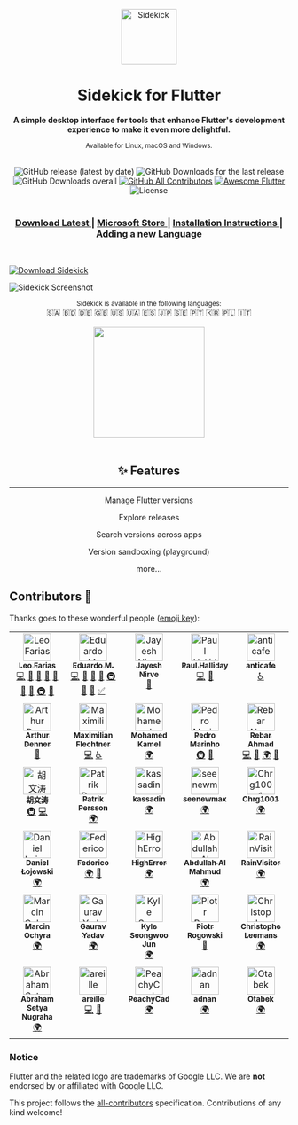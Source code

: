 <p align="center"><img src="/assets/svgs/3D-icon.svg" alt="Sidekick" width="100"></p>

<h1 align="center">Sidekick for Flutter</h1>
 
<div align="center">
  <strong>A simple desktop interface for tools that enhance Flutter's development experience to make it even more delightful.</strong>
  
  <sub>Available for Linux, macOS and Windows.</sub>
</div>

<br>


<div align="center">
  <img alt="GitHub release (latest by date)" src="https://img.shields.io/github/v/release/fluttertools/sidekick?style=flat-square">
  <img alt="GitHub Downloads for the last release" src="https://img.shields.io/github/downloads/fluttertools/sidekick/latest/total?label=Downloads%20for%20the%20latest%20release&style=flat-square">
  <img alt="GitHub Downloads overall" src="https://img.shields.io/github/downloads/fluttertools/sidekick/total?label=Overall%20Downloads&style=flat-square">
  <a href="https://github.com/fluttertools/sidekick/graphs/contributors"><img alt="GitHub All Contributors" src="https://img.shields.io/github/all-contributors/fluttertools/sidekick?style=flat-square"></a>
  <a href="https://github.com/Solido/awesome-flutter"><img alt="Awesome Flutter" src="https://img.shields.io/badge/awesome-flutter-purple?longCache=true&style=flat-square"></a>
  <img alt="License" src="https://img.shields.io/github/license/fluttertools/sidekick?color=orange&style=flat-square">
 </div>
 
 <br>

<div align="center">
  <h3>
    <a href="https://github.com/fluttertools/sidekick/releases/latest">
      Download Latest
    </a>
    <span> | </span>
    <a href="https://www.microsoft.com/store/productId/9NZ54K8CW0WG">
      Microsoft Store
    </a>
    <span> | </span>
    <a href="https://github.com/fluttertools/sidekick/wiki/Installing">
      Installation Instructions
    </a>
    <span> | </span>
    <a href="https://github.com/fluttertools/sidekick/wiki/Internationalization#adding-a-language">
      Adding a new Language
    </a>
  </h3>
</div>

<br>

[![Download Sidekick](https://github.com/fluttertools/sidekick/blob/main/assets/promo-gh/download-banner.png?raw=true)](https://github.com/fluttertools/sidekick/releases/latest)

![Sidekick Screenshot](https://github.com/fluttertools/sidekick/blob/main/assets/promo-gh/screenshot.png?raw=true)


<div align="center">
  <sub>Sidekick is available in the following languages:</sub>
 <br>
    🇸🇦
    🇧🇩
    🇩🇪
    🇬🇧
    🇺🇸
    🇺🇦
    🇪🇸
    🇯🇵
    🇸🇪
    🇵🇹
    🇰🇷
    🇵🇱
    🇮🇹
</div>

 <br>


<div align="center">
  <a href="https://www.microsoft.com/store/productId/9NZ54K8CW0WG"><img src="https://getbadgecdn.azureedge.net/images/English_L.png" width="200" /></a>
 <br>
 </div>
 
 <br>
 
 <div align="center">

## ✨ Features
___
Manage Flutter versions

Explore releases

Search versions across apps

Version sandboxing (playground)

more...

</div>

## Contributors 🎉

Thanks goes to these wonderful people ([emoji key](https://allcontributors.org/docs/en/emoji-key)):

<!-- ALL-CONTRIBUTORS-LIST:START - Do not remove or modify this section -->
<!-- prettier-ignore-start -->
<!-- markdownlint-disable -->
<table>
  <tbody>
    <tr>
      <td align="center" valign="top" width="20%"><a href="https://github.com/leoafarias"><img src="https://avatars.githubusercontent.com/u/435833?v=4?s=50" width="50px;" alt="Leo Farias"/><br /><sub><b>Leo Farias</b></sub></a><br /><a href="https://github.com/fluttertools/sidekick/commits?author=leoafarias" title="Code">💻</a> <a href="#ideas-leoafarias" title="Ideas, Planning, & Feedback">🤔</a> <a href="#design-leoafarias" title="Design">🎨</a> <a href="https://github.com/fluttertools/sidekick/commits?author=leoafarias" title="Documentation">📖</a> <a href="#maintenance-leoafarias" title="Maintenance">🚧</a> <a href="#question-leoafarias" title="Answering Questions">💬</a> <a href="https://github.com/fluttertools/sidekick/issues?q=author%3Aleoafarias" title="Bug reports">🐛</a> <a href="#infra-leoafarias" title="Infrastructure (Hosting, Build-Tools, etc)">🚇</a> <a href="#projectManagement-leoafarias" title="Project Management">📆</a></td>
      <td align="center" valign="top" width="20%"><a href="http://eduardom.dev"><img src="https://avatars.githubusercontent.com/u/29983481?v=4?s=50" width="50px;" alt="Eduardo M."/><br /><sub><b>Eduardo M.</b></sub></a><br /><a href="https://github.com/fluttertools/sidekick/commits?author=aguilaair" title="Code">💻</a> <a href="#ideas-aguilaair" title="Ideas, Planning, & Feedback">🤔</a> <a href="https://github.com/fluttertools/sidekick/commits?author=aguilaair" title="Documentation">📖</a> <a href="https://github.com/fluttertools/sidekick/issues?q=author%3Aaguilaair" title="Bug reports">🐛</a> <a href="#infra-aguilaair" title="Infrastructure (Hosting, Build-Tools, etc)">🚇</a> <a href="#maintenance-aguilaair" title="Maintenance">🚧</a> <a href="https://github.com/fluttertools/sidekick/pulls?q=is%3Apr+reviewed-by%3Aaguilaair" title="Reviewed Pull Requests">👀</a> <a href="#tutorial-aguilaair" title="Tutorials">✅</a></td>
      <td align="center" valign="top" width="20%"><a href="http://technodisaster.wtf"><img src="https://avatars.githubusercontent.com/u/52817235?v=4?s=50" width="50px;" alt="Jayesh Nirve"/><br /><sub><b>Jayesh Nirve</b></sub></a><br /><a href="#maintenance-Techno-Disaster" title="Maintenance">🚧</a></td>
      <td align="center" valign="top" width="20%"><a href="https://youtube.com/c/PaulHalliday"><img src="https://avatars.githubusercontent.com/u/19576417?v=4?s=50" width="50px;" alt="Paul Halliday"/><br /><sub><b>Paul Halliday</b></sub></a><br /><a href="https://github.com/fluttertools/sidekick/commits?author=PaulHalliday" title="Code">💻</a> <a href="https://github.com/fluttertools/sidekick/issues?q=author%3APaulHalliday" title="Bug reports">🐛</a></td>
      <td align="center" valign="top" width="20%"><a href="https://github.com/anticafe"><img src="https://avatars.githubusercontent.com/u/340836?v=4?s=50" width="50px;" alt="anticafe"/><br /><sub><b>anticafe</b></sub></a><br /><a href="#a11y-anticafe" title="Accessibility">️️️️♿️</a></td>
    </tr>
    <tr>
      <td align="center" valign="top" width="20%"><a href="https://linktr.ee/arthurdenner"><img src="https://avatars.githubusercontent.com/u/13774309?v=4?s=50" width="50px;" alt="Arthur Denner"/><br /><sub><b>Arthur Denner</b></sub></a><br /><a href="https://github.com/fluttertools/sidekick/issues?q=author%3Aarthurdenner" title="Bug reports">🐛</a></td>
      <td align="center" valign="top" width="20%"><a href="https://github.com/MaximilianFlechtner"><img src="https://avatars.githubusercontent.com/u/66118057?v=4?s=50" width="50px;" alt="Maximilian Flechtner"/><br /><sub><b>Maximilian Flechtner</b></sub></a><br /><a href="https://github.com/fluttertools/sidekick/commits?author=MaximilianFlechtner" title="Code">💻</a> <a href="#a11y-MaximilianFlechtner" title="Accessibility">️️️️♿️</a></td>
      <td align="center" valign="top" width="20%"><a href="https://github.com/kamel912"><img src="https://avatars.githubusercontent.com/u/23658096?v=4?s=50" width="50px;" alt="Mohamed Kamel"/><br /><sub><b>Mohamed Kamel</b></sub></a><br /><a href="#translation-kamel912" title="Translation">🌍</a></td>
      <td align="center" valign="top" width="20%"><a href="https://pedroermarinho.github.io"><img src="https://avatars.githubusercontent.com/u/29618874?v=4?s=50" width="50px;" alt="Pedro Marinho"/><br /><sub><b>Pedro Marinho</b></sub></a><br /><a href="#infra-pedroermarinho" title="Infrastructure (Hosting, Build-Tools, etc)">🚇</a> <a href="#ideas-pedroermarinho" title="Ideas, Planning, & Feedback">🤔</a></td>
      <td align="center" valign="top" width="20%"><a href="http://ahmadre.com"><img src="https://avatars.githubusercontent.com/u/18512224?v=4?s=50" width="50px;" alt="Rebar Ahmad"/><br /><sub><b>Rebar Ahmad</b></sub></a><br /><a href="https://github.com/fluttertools/sidekick/commits?author=Ahmadre" title="Code">💻</a> <a href="https://github.com/fluttertools/sidekick/commits?author=Ahmadre" title="Documentation">📖</a> <a href="#translation-Ahmadre" title="Translation">🌍</a> <a href="https://github.com/fluttertools/sidekick/issues?q=author%3AAhmadre" title="Bug reports">🐛</a></td>
    </tr>
    <tr>
      <td align="center" valign="top" width="20%"><a href="https://github.com/Hu-Wentao"><img src="https://avatars.githubusercontent.com/u/35894003?v=4?s=50" width="50px;" alt="胡文涛"/><br /><sub><b>胡文涛</b></sub></a><br /><a href="#infra-Hu-Wentao" title="Infrastructure (Hosting, Build-Tools, etc)">🚇</a> <a href="https://github.com/fluttertools/sidekick/commits?author=Hu-Wentao" title="Code">💻</a></td>
      <td align="center" valign="top" width="20%"><a href="http://www.brimir.eu"><img src="https://avatars.githubusercontent.com/u/8105390?v=4?s=50" width="50px;" alt="Patrik Persson"/><br /><sub><b>Patrik Persson</b></sub></a><br /><a href="#translation-broderbluff" title="Translation">🌍</a></td>
      <td align="center" valign="top" width="20%"><a href="http://kassadin.github.io/"><img src="https://avatars.githubusercontent.com/u/1104051?v=4?s=50" width="50px;" alt="kassadin"/><br /><sub><b>kassadin</b></sub></a><br /><a href="#translation-kassadin" title="Translation">🌍</a></td>
      <td align="center" valign="top" width="20%"><a href="http://petner.kr"><img src="https://avatars.githubusercontent.com/u/37838834?v=4?s=50" width="50px;" alt="seenewmax"/><br /><sub><b>seenewmax</b></sub></a><br /><a href="#translation-seenewmax" title="Translation">🌍</a></td>
      <td align="center" valign="top" width="20%"><a href="https://github.com/Chrg1001"><img src="https://avatars.githubusercontent.com/u/40189653?v=4?s=50" width="50px;" alt="Chrg1001"/><br /><sub><b>Chrg1001</b></sub></a><br /><a href="#translation-Chrg1001" title="Translation">🌍</a></td>
    </tr>
    <tr>
      <td align="center" valign="top" width="20%"><a href="https://github.com/LosDanieloss"><img src="https://avatars.githubusercontent.com/u/10536371?v=4?s=50" width="50px;" alt="Daniel Łojewski"/><br /><sub><b>Daniel Łojewski</b></sub></a><br /><a href="#translation-LosDanieloss" title="Translation">🌍</a></td>
      <td align="center" valign="top" width="20%"><a href="http://federicoviceconti.com"><img src="https://avatars.githubusercontent.com/u/25590766?v=4?s=50" width="50px;" alt="Federico"/><br /><sub><b>Federico</b></sub></a><br /><a href="#translation-federicoviceconti" title="Translation">🌍</a> <a href="https://github.com/fluttertools/sidekick/issues?q=author%3Afedericoviceconti" title="Bug reports">🐛</a></td>
      <td align="center" valign="top" width="20%"><a href="https://github.com/HighError"><img src="https://avatars.githubusercontent.com/u/46526245?v=4?s=50" width="50px;" alt="HighError"/><br /><sub><b>HighError</b></sub></a><br /><a href="#translation-HighError" title="Translation">🌍</a></td>
      <td align="center" valign="top" width="20%"><a href="http://g.dev/abdullahalmahmud"><img src="https://avatars.githubusercontent.com/u/53822204?v=4?s=50" width="50px;" alt="Abdullah Al Mahmud"/><br /><sub><b>Abdullah Al Mahmud</b></sub></a><br /><a href="#translation-its-me-mahmud" title="Translation">🌍</a></td>
      <td align="center" valign="top" width="20%"><a href="https://github.com/abc873693"><img src="https://avatars.githubusercontent.com/u/15196250?v=4?s=50" width="50px;" alt="RainVisitor"/><br /><sub><b>RainVisitor</b></sub></a><br /><a href="#translation-abc873693" title="Translation">🌍</a></td>
    </tr>
    <tr>
      <td align="center" valign="top" width="20%"><a href="https://github.com/m-ochyra"><img src="https://avatars.githubusercontent.com/u/5583015?v=4?s=50" width="50px;" alt="Marcin Ochyra"/><br /><sub><b>Marcin Ochyra</b></sub></a><br /><a href="#translation-m-ochyra" title="Translation">🌍</a></td>
      <td align="center" valign="top" width="20%"><a href="http://gaurav.my.id"><img src="https://avatars.githubusercontent.com/u/51997260?v=4?s=50" width="50px;" alt="Gaurav Yadav"/><br /><sub><b>Gaurav Yadav</b></sub></a><br /><a href="#translation-gauravmehta13" title="Translation">🌍</a></td>
      <td align="center" valign="top" width="20%"><a href="https://seongxwoo.notion.site/Kyle-b49a1520f7ea4d5a86acedcf201129f6"><img src="https://avatars.githubusercontent.com/u/16515307?v=4?s=50" width="50px;" alt="Kyle Seongwoo Jun"/><br /><sub><b>Kyle Seongwoo Jun</b></sub></a><br /><a href="#translation-kyle-seongwoo-jun" title="Translation">🌍</a></td>
      <td align="center" valign="top" width="20%"><a href="http://hypertuner.cloud"><img src="https://avatars.githubusercontent.com/u/3144291?v=4?s=50" width="50px;" alt="Piotr Rogowski"/><br /><sub><b>Piotr Rogowski</b></sub></a><br /><a href="#maintenance-karniv00l" title="Maintenance">🚧</a></td>
      <td align="center" valign="top" width="20%"><a href="https://backpackmeet.tourdumondiste.com"><img src="https://avatars.githubusercontent.com/u/2006567?v=4?s=50" width="50px;" alt="Christophe Leemans"/><br /><sub><b>Christophe Leemans</b></sub></a><br /><a href="#translation-Gerfaut" title="Translation">🌍</a></td>
    </tr>
    <tr>
      <td align="center" valign="top" width="20%"><a href="https://github.com/abrahamSN"><img src="https://avatars.githubusercontent.com/u/13744168?v=4?s=50" width="50px;" alt="Abraham Setya Nugraha"/><br /><sub><b>Abraham Setya Nugraha</b></sub></a><br /><a href="#translation-abrahamSN" title="Translation">🌍</a></td>
      <td align="center" valign="top" width="20%"><a href="https://github.com/areille"><img src="https://avatars.githubusercontent.com/u/32739983?v=4?s=50" width="50px;" alt="areille"/><br /><sub><b>areille</b></sub></a><br /><a href="https://github.com/fluttertools/sidekick/commits?author=areille" title="Code">💻</a> <a href="#maintenance-areille" title="Maintenance">🚧</a></td>
      <td align="center" valign="top" width="20%"><a href="https://github.com/PeachyCad"><img src="https://avatars.githubusercontent.com/u/65190267?v=4?s=50" width="50px;" alt="PeachyCad"/><br /><sub><b>PeachyCad</b></sub></a><br /><a href="#translation-PeachyCad" title="Translation">🌍</a></td>
      <td align="center" valign="top" width="20%"><a href="https://github.com/adnanjpg"><img src="https://avatars.githubusercontent.com/u/54329101?v=4?s=50" width="50px;" alt="adnan "/><br /><sub><b>adnan </b></sub></a><br /><a href="#translation-adnanjpg" title="Translation">🌍</a></td>
      <td align="center" valign="top" width="20%"><a href="https://it-dev.uz"><img src="https://avatars.githubusercontent.com/u/60849894?v=4?s=50" width="50px;" alt="Otabek"/><br /><sub><b>Otabek</b></sub></a><br /><a href="#translation-otabekoff" title="Translation">🌍</a></td>
    </tr>
  </tbody>
</table>

<!-- markdownlint-restore -->
<!-- prettier-ignore-end -->

<!-- ALL-CONTRIBUTORS-LIST:END -->

### Notice
Flutter and the related logo are trademarks of Google LLC. We are **not** endorsed by or affiliated with Google LLC.

This project follows the [all-contributors](https://github.com/all-contributors/all-contributors) specification. Contributions of any kind welcome!

